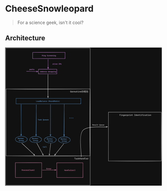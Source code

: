# CheeseSnowleopard
> For a science geek, isn't it cool?

## Architecture
![archi](assets/arch.png)


